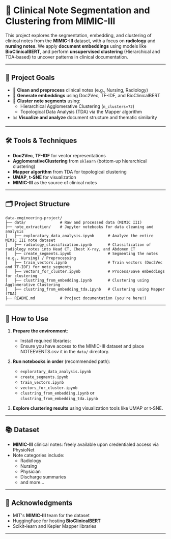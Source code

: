 # 🧠 Clinical Note Segmentation and Clustering from MIMIC-III

This project explores the segmentation, embedding, and clustering of clinical notes from the **MIMIC-III** dataset, with a focus on **radiology** and **nursing notes**. We apply **document embeddings** using models like **BioClinicalBERT**, and perform **unsupervised clustering** (Hierarchical and TDA-based) to uncover patterns in clinical documentation.

---

## 🚀 Project Goals

- 📄 **Clean and preprocess** clinical notes (e.g., Nursing, Radiology)
- 🤖 **Generate embeddings** using Doc2Vec, TF-IDF, and BioClinicalBERT
- 🧩 **Cluster note segments** using:
  - Hierarchical Agglomerative Clustering (`n_clusters=72`)
  - Topological Data Analysis (TDA) via the Mapper algorithm
- 📊 **Visualize and analyze** document structure and thematic similarity

---

## 🛠️ Tools & Techniques

- **Doc2Vec**, **TF-IDF** for vector representations
- **AgglomerativeClustering** from `sklearn` (bottom-up hierarchical clustering)
- **Mapper algorithm** from TDA for topological clustering
- **UMAP**, **t-SNE** for visualization
- **MIMIC-III** as the source of clinical notes

---

## 🗂️ Project Structure

```
data-engineering-project/
├── data/               # Raw and processed data (MIMIC III)
├── note_extraction/    # Jupyter notebooks for data cleaning and analysis
│   ├── exploratary_data_analysis.ipynb      # Analyze the entire MIMIC III note dataset
│   ├── radiology_classification.ipynb       # Classification of radiology notes into Head CT, Chest X-ray, and Abdomen CT
│   ├── create_segments.ipynb                # Segmenting the notes (e.g., Nursing) / Preprocessing
│   ├── train_vectors.ipynb                  # Train vectors (Doc2Vec and TF-IDF) for note segments
│   ├── vectors_for_cluster.ipynb            # Process/Save embeddings for clustering
│   ├── clustring_from_embedding.ipynb       # Clustering using Agglomerative Clustering
│   ├── clustring_from_embedding_tda.ipynb   # Clustering using Mapper (TDA)
├── README.md           # Project documentation (you're here!)
```

---

## 📌 How to Use

1. **Prepare the environment**:
    - Install required libraries:
    - Ensure you have access to the MIMIC-III dataset and place NOTEEVENTS.csv it in the `data/` directory.

2. **Run notebooks in order** (recommended path):
   - `exploratary_data_analysis.ipynb`
   - `create_segments.ipynb`
   - `train_vectors.ipynb`
   - `vectors_for_cluster.ipynb`
   - `clustring_from_embedding.ipynb` or `clustring_from_embedding_tda.ipynb`

3. **Explore clustering results** using visualization tools like UMAP or t-SNE.

---

## 📚 Dataset

- **MIMIC-III** clinical notes: freely available upon credentialed access via PhysioNet
- Note categories include:
  - Radiology
  - Nursing
  - Physician
  - Discharge summaries
  - and more...

---

## 🤝 Acknowledgments

- MIT's **MIMIC-III** team for the dataset
- HuggingFace for hosting **BioClinicalBERT**
- Scikit-learn and Kepler Mapper libraries

---

